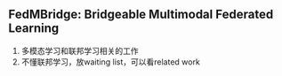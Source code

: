 ## FedMBridge: Bridgeable Multimodal Federated Learning
1. 多模态学习和联邦学习相关的工作
2. 不懂联邦学习，放waiting list，可以看related work